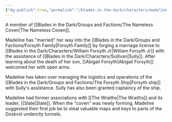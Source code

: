 ```yaml
---
{"dg-publish":true,"permalink":"/blades-in-the-dark/characters/madeline-forsyth/","tags":["NamelessCoven","Characters"]}
---
```


A member of [[Blades in the Dark/Groups and Factions/The Nameless Coven\|The Nameless Coven]].

Madeline has "married" her way into the [[Blades in the Dark/Groups and Factions/Forsyth Family\|Forsyth Family]] by forging a marriage license to [[Blades in the Dark/Characters/William Forsyth Jr\|William Forsyth Jr]] with the assistance of [[Blades in the Dark/Characters/Sullivan\|Sully]]. After learning about the death of her son, [[Abigail Forsyth\|Abigail Forsyth]] welcomed her with open arms.

Madeline has taken over managing the logistics and operations of the [[Blades in the Dark/Groups and Factions/The Forsyth Ship\|Forsyth ship]] with Sully's assistance. Sully has also been granted captaincy of the ship.

Madeline had former associations with [[The Wraiths\|The Wraiths]] and its leader, [[Slate\|Slate]]. When the "coven" was newly forming, Madeline suggested their first job be to steal valuable maps and keys to parts of the Doskvol undercity tunnels.